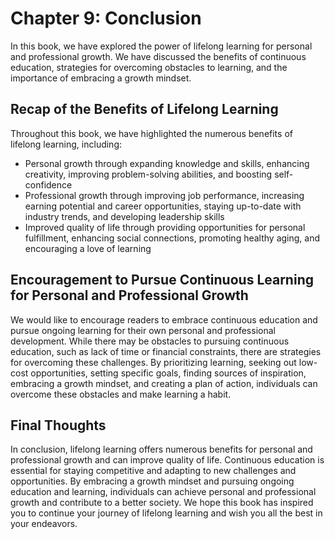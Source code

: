 Chapter 9: Conclusion
=====================

In this book, we have explored the power of lifelong learning for personal and professional growth. We have discussed the benefits of continuous education, strategies for overcoming obstacles to learning, and the importance of embracing a growth mindset.

Recap of the Benefits of Lifelong Learning
------------------------------------------

Throughout this book, we have highlighted the numerous benefits of lifelong learning, including:

* Personal growth through expanding knowledge and skills, enhancing creativity, improving problem-solving abilities, and boosting self-confidence
* Professional growth through improving job performance, increasing earning potential and career opportunities, staying up-to-date with industry trends, and developing leadership skills
* Improved quality of life through providing opportunities for personal fulfillment, enhancing social connections, promoting healthy aging, and encouraging a love of learning

Encouragement to Pursue Continuous Learning for Personal and Professional Growth
--------------------------------------------------------------------------------

We would like to encourage readers to embrace continuous education and pursue ongoing learning for their own personal and professional development. While there may be obstacles to pursuing continuous education, such as lack of time or financial constraints, there are strategies for overcoming these challenges. By prioritizing learning, seeking out low-cost opportunities, setting specific goals, finding sources of inspiration, embracing a growth mindset, and creating a plan of action, individuals can overcome these obstacles and make learning a habit.

Final Thoughts
--------------

In conclusion, lifelong learning offers numerous benefits for personal and professional growth and can improve quality of life. Continuous education is essential for staying competitive and adapting to new challenges and opportunities. By embracing a growth mindset and pursuing ongoing education and learning, individuals can achieve personal and professional growth and contribute to a better society. We hope this book has inspired you to continue your journey of lifelong learning and wish you all the best in your endeavors.


